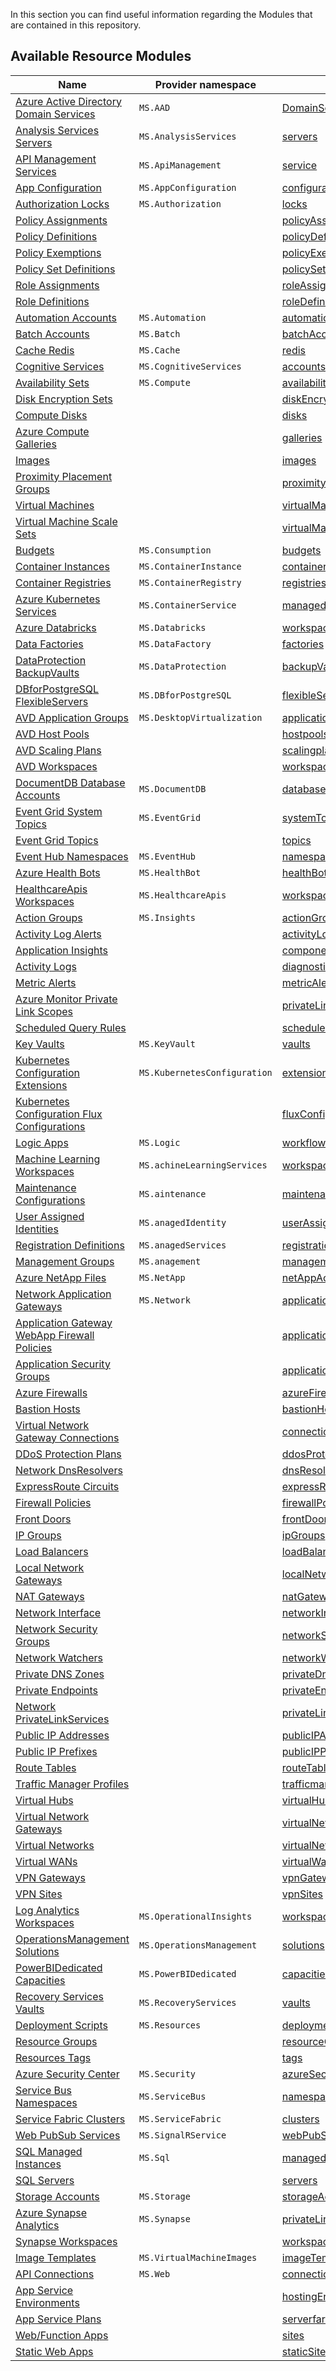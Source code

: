 In this section you can find useful information regarding the Modules that are contained in this repository.

## Available Resource Modules

| Name | Provider namespace | Resource Type |
| - | - | - |
| [Azure Active Directory Domain Services](https://github.com/lapellaniz/ResourceModules/tree/main/modules/Microsoft.AAD/DomainServices) | `MS.AAD` | [DomainServices](https://github.com/lapellaniz/ResourceModules/tree/main/modules/Microsoft.AAD/DomainServices) |
| [Analysis Services Servers](https://github.com/lapellaniz/ResourceModules/tree/main/modules/Microsoft.AnalysisServices/servers) | `MS.AnalysisServices` | [servers](https://github.com/lapellaniz/ResourceModules/tree/main/modules/Microsoft.AnalysisServices/servers) |
| [API Management Services](https://github.com/lapellaniz/ResourceModules/tree/main/modules/Microsoft.ApiManagement/service) | `MS.ApiManagement` | [service](https://github.com/lapellaniz/ResourceModules/tree/main/modules/Microsoft.ApiManagement/service) |
| [App Configuration](https://github.com/lapellaniz/ResourceModules/tree/main/modules/Microsoft.AppConfiguration/configurationStores) | `MS.AppConfiguration` | [configurationStores](https://github.com/lapellaniz/ResourceModules/tree/main/modules/Microsoft.AppConfiguration/configurationStores) |
| [Authorization Locks](https://github.com/lapellaniz/ResourceModules/tree/main/modules/Microsoft.Authorization/locks) | `MS.Authorization` | [locks](https://github.com/lapellaniz/ResourceModules/tree/main/modules/Microsoft.Authorization/locks) |
| [Policy Assignments](https://github.com/lapellaniz/ResourceModules/tree/main/modules/Microsoft.Authorization/policyAssignments) |  | [policyAssignments](https://github.com/lapellaniz/ResourceModules/tree/main/modules/Microsoft.Authorization/policyAssignments) |
| [Policy Definitions](https://github.com/lapellaniz/ResourceModules/tree/main/modules/Microsoft.Authorization/policyDefinitions) |  | [policyDefinitions](https://github.com/lapellaniz/ResourceModules/tree/main/modules/Microsoft.Authorization/policyDefinitions) |
| [Policy Exemptions](https://github.com/lapellaniz/ResourceModules/tree/main/modules/Microsoft.Authorization/policyExemptions) |  | [policyExemptions](https://github.com/lapellaniz/ResourceModules/tree/main/modules/Microsoft.Authorization/policyExemptions) |
| [Policy Set Definitions](https://github.com/lapellaniz/ResourceModules/tree/main/modules/Microsoft.Authorization/policySetDefinitions) |  | [policySetDefinitions](https://github.com/lapellaniz/ResourceModules/tree/main/modules/Microsoft.Authorization/policySetDefinitions) |
| [Role Assignments](https://github.com/lapellaniz/ResourceModules/tree/main/modules/Microsoft.Authorization/roleAssignments) |  | [roleAssignments](https://github.com/lapellaniz/ResourceModules/tree/main/modules/Microsoft.Authorization/roleAssignments) |
| [Role Definitions](https://github.com/lapellaniz/ResourceModules/tree/main/modules/Microsoft.Authorization/roleDefinitions) |  | [roleDefinitions](https://github.com/lapellaniz/ResourceModules/tree/main/modules/Microsoft.Authorization/roleDefinitions) |
| [Automation Accounts](https://github.com/lapellaniz/ResourceModules/tree/main/modules/Microsoft.Automation/automationAccounts) | `MS.Automation` | [automationAccounts](https://github.com/lapellaniz/ResourceModules/tree/main/modules/Microsoft.Automation/automationAccounts) |
| [Batch Accounts](https://github.com/lapellaniz/ResourceModules/tree/main/modules/Microsoft.Batch/batchAccounts) | `MS.Batch` | [batchAccounts](https://github.com/lapellaniz/ResourceModules/tree/main/modules/Microsoft.Batch/batchAccounts) |
| [Cache Redis](https://github.com/lapellaniz/ResourceModules/tree/main/modules/Microsoft.Cache/redis) | `MS.Cache` | [redis](https://github.com/lapellaniz/ResourceModules/tree/main/modules/Microsoft.Cache/redis) |
| [Cognitive Services](https://github.com/lapellaniz/ResourceModules/tree/main/modules/Microsoft.CognitiveServices/accounts) | `MS.CognitiveServices` | [accounts](https://github.com/lapellaniz/ResourceModules/tree/main/modules/Microsoft.CognitiveServices/accounts) |
| [Availability Sets](https://github.com/lapellaniz/ResourceModules/tree/main/modules/Microsoft.Compute/availabilitySets) | `MS.Compute` | [availabilitySets](https://github.com/lapellaniz/ResourceModules/tree/main/modules/Microsoft.Compute/availabilitySets) |
| [Disk Encryption Sets](https://github.com/lapellaniz/ResourceModules/tree/main/modules/Microsoft.Compute/diskEncryptionSets) |  | [diskEncryptionSets](https://github.com/lapellaniz/ResourceModules/tree/main/modules/Microsoft.Compute/diskEncryptionSets) |
| [Compute Disks](https://github.com/lapellaniz/ResourceModules/tree/main/modules/Microsoft.Compute/disks) |  | [disks](https://github.com/lapellaniz/ResourceModules/tree/main/modules/Microsoft.Compute/disks) |
| [Azure Compute Galleries](https://github.com/lapellaniz/ResourceModules/tree/main/modules/Microsoft.Compute/galleries) |  | [galleries](https://github.com/lapellaniz/ResourceModules/tree/main/modules/Microsoft.Compute/galleries) |
| [Images](https://github.com/lapellaniz/ResourceModules/tree/main/modules/Microsoft.Compute/images) |  | [images](https://github.com/lapellaniz/ResourceModules/tree/main/modules/Microsoft.Compute/images) |
| [Proximity Placement Groups](https://github.com/lapellaniz/ResourceModules/tree/main/modules/Microsoft.Compute/proximityPlacementGroups) |  | [proximityPlacementGroups](https://github.com/lapellaniz/ResourceModules/tree/main/modules/Microsoft.Compute/proximityPlacementGroups) |
| [Virtual Machines](https://github.com/lapellaniz/ResourceModules/tree/main/modules/Microsoft.Compute/virtualMachines) |  | [virtualMachines](https://github.com/lapellaniz/ResourceModules/tree/main/modules/Microsoft.Compute/virtualMachines) |
| [Virtual Machine Scale Sets](https://github.com/lapellaniz/ResourceModules/tree/main/modules/Microsoft.Compute/virtualMachineScaleSets) |  | [virtualMachineScaleSets](https://github.com/lapellaniz/ResourceModules/tree/main/modules/Microsoft.Compute/virtualMachineScaleSets) |
| [Budgets](https://github.com/lapellaniz/ResourceModules/tree/main/modules/Microsoft.Consumption/budgets) | `MS.Consumption` | [budgets](https://github.com/lapellaniz/ResourceModules/tree/main/modules/Microsoft.Consumption/budgets) |
| [Container Instances](https://github.com/lapellaniz/ResourceModules/tree/main/modules/Microsoft.ContainerInstance/containerGroups) | `MS.ContainerInstance` | [containerGroups](https://github.com/lapellaniz/ResourceModules/tree/main/modules/Microsoft.ContainerInstance/containerGroups) |
| [Container Registries](https://github.com/lapellaniz/ResourceModules/tree/main/modules/Microsoft.ContainerRegistry/registries) | `MS.ContainerRegistry` | [registries](https://github.com/lapellaniz/ResourceModules/tree/main/modules/Microsoft.ContainerRegistry/registries) |
| [Azure Kubernetes Services](https://github.com/lapellaniz/ResourceModules/tree/main/modules/Microsoft.ContainerService/managedClusters) | `MS.ContainerService` | [managedClusters](https://github.com/lapellaniz/ResourceModules/tree/main/modules/Microsoft.ContainerService/managedClusters) |
| [Azure Databricks](https://github.com/lapellaniz/ResourceModules/tree/main/modules/Microsoft.Databricks/workspaces) | `MS.Databricks` | [workspaces](https://github.com/lapellaniz/ResourceModules/tree/main/modules/Microsoft.Databricks/workspaces) |
| [Data Factories](https://github.com/lapellaniz/ResourceModules/tree/main/modules/Microsoft.DataFactory/factories) | `MS.DataFactory` | [factories](https://github.com/lapellaniz/ResourceModules/tree/main/modules/Microsoft.DataFactory/factories) |
| [DataProtection BackupVaults](https://github.com/lapellaniz/ResourceModules/tree/main/modules/Microsoft.DataProtection/backupVaults) | `MS.DataProtection` | [backupVaults](https://github.com/lapellaniz/ResourceModules/tree/main/modules/Microsoft.DataProtection/backupVaults) |
| [DBforPostgreSQL FlexibleServers](https://github.com/lapellaniz/ResourceModules/tree/main/modules/Microsoft.DBforPostgreSQL/flexibleServers) | `MS.DBforPostgreSQL` | [flexibleServers](https://github.com/lapellaniz/ResourceModules/tree/main/modules/Microsoft.DBforPostgreSQL/flexibleServers) |
| [AVD Application Groups](https://github.com/lapellaniz/ResourceModules/tree/main/modules/Microsoft.DesktopVirtualization/applicationgroups) | `MS.DesktopVirtualization` | [applicationgroups](https://github.com/lapellaniz/ResourceModules/tree/main/modules/Microsoft.DesktopVirtualization/applicationgroups) |
| [AVD Host Pools](https://github.com/lapellaniz/ResourceModules/tree/main/modules/Microsoft.DesktopVirtualization/hostpools) |  | [hostpools](https://github.com/lapellaniz/ResourceModules/tree/main/modules/Microsoft.DesktopVirtualization/hostpools) |
| [AVD Scaling Plans](https://github.com/lapellaniz/ResourceModules/tree/main/modules/Microsoft.DesktopVirtualization/scalingplans) |  | [scalingplans](https://github.com/lapellaniz/ResourceModules/tree/main/modules/Microsoft.DesktopVirtualization/scalingplans) |
| [AVD Workspaces](https://github.com/lapellaniz/ResourceModules/tree/main/modules/Microsoft.DesktopVirtualization/workspaces) |  | [workspaces](https://github.com/lapellaniz/ResourceModules/tree/main/modules/Microsoft.DesktopVirtualization/workspaces) |
| [DocumentDB Database Accounts](https://github.com/lapellaniz/ResourceModules/tree/main/modules/Microsoft.DocumentDB/databaseAccounts) | `MS.DocumentDB` | [databaseAccounts](https://github.com/lapellaniz/ResourceModules/tree/main/modules/Microsoft.DocumentDB/databaseAccounts) |
| [Event Grid System Topics](https://github.com/lapellaniz/ResourceModules/tree/main/modules/Microsoft.EventGrid/systemTopics) | `MS.EventGrid` | [systemTopics](https://github.com/lapellaniz/ResourceModules/tree/main/modules/Microsoft.EventGrid/systemTopics) |
| [Event Grid Topics](https://github.com/lapellaniz/ResourceModules/tree/main/modules/Microsoft.EventGrid/topics) |  | [topics](https://github.com/lapellaniz/ResourceModules/tree/main/modules/Microsoft.EventGrid/topics) |
| [Event Hub Namespaces](https://github.com/lapellaniz/ResourceModules/tree/main/modules/Microsoft.EventHub/namespaces) | `MS.EventHub` | [namespaces](https://github.com/lapellaniz/ResourceModules/tree/main/modules/Microsoft.EventHub/namespaces) |
| [Azure Health Bots](https://github.com/lapellaniz/ResourceModules/tree/main/modules/Microsoft.HealthBot/healthBots) | `MS.HealthBot` | [healthBots](https://github.com/lapellaniz/ResourceModules/tree/main/modules/Microsoft.HealthBot/healthBots) |
| [HealthcareApis Workspaces](https://github.com/lapellaniz/ResourceModules/tree/main/modules/Microsoft.HealthcareApis/workspaces) | `MS.HealthcareApis` | [workspaces](https://github.com/lapellaniz/ResourceModules/tree/main/modules/Microsoft.HealthcareApis/workspaces) |
| [Action Groups](https://github.com/lapellaniz/ResourceModules/tree/main/modules/Microsoft.Insights/actionGroups) | `MS.Insights` | [actionGroups](https://github.com/lapellaniz/ResourceModules/tree/main/modules/Microsoft.Insights/actionGroups) |
| [Activity Log Alerts](https://github.com/lapellaniz/ResourceModules/tree/main/modules/Microsoft.Insights/activityLogAlerts) |  | [activityLogAlerts](https://github.com/lapellaniz/ResourceModules/tree/main/modules/Microsoft.Insights/activityLogAlerts) |
| [Application Insights](https://github.com/lapellaniz/ResourceModules/tree/main/modules/Microsoft.Insights/components) |  | [components](https://github.com/lapellaniz/ResourceModules/tree/main/modules/Microsoft.Insights/components) |
| [Activity Logs](https://github.com/lapellaniz/ResourceModules/tree/main/modules/Microsoft.Insights/diagnosticSettings) |  | [diagnosticSettings](https://github.com/lapellaniz/ResourceModules/tree/main/modules/Microsoft.Insights/diagnosticSettings) |
| [Metric Alerts](https://github.com/lapellaniz/ResourceModules/tree/main/modules/Microsoft.Insights/metricAlerts) |  | [metricAlerts](https://github.com/lapellaniz/ResourceModules/tree/main/modules/Microsoft.Insights/metricAlerts) |
| [Azure Monitor Private Link Scopes](https://github.com/lapellaniz/ResourceModules/tree/main/modules/Microsoft.Insights/privateLinkScopes) |  | [privateLinkScopes](https://github.com/lapellaniz/ResourceModules/tree/main/modules/Microsoft.Insights/privateLinkScopes) |
| [Scheduled Query Rules](https://github.com/lapellaniz/ResourceModules/tree/main/modules/Microsoft.Insights/scheduledQueryRules) |  | [scheduledQueryRules](https://github.com/lapellaniz/ResourceModules/tree/main/modules/Microsoft.Insights/scheduledQueryRules) |
| [Key Vaults](https://github.com/lapellaniz/ResourceModules/tree/main/modules/Microsoft.KeyVault/vaults) | `MS.KeyVault` | [vaults](https://github.com/lapellaniz/ResourceModules/tree/main/modules/Microsoft.KeyVault/vaults) |
| [Kubernetes Configuration Extensions](https://github.com/lapellaniz/ResourceModules/tree/main/modules/Microsoft.KubernetesConfiguration/extensions) | `MS.KubernetesConfiguration` | [extensions](https://github.com/lapellaniz/ResourceModules/tree/main/modules/Microsoft.KubernetesConfiguration/extensions) |
| [Kubernetes Configuration Flux Configurations](https://github.com/lapellaniz/ResourceModules/tree/main/modules/Microsoft.KubernetesConfiguration/fluxConfigurations) |  | [fluxConfigurations](https://github.com/lapellaniz/ResourceModules/tree/main/modules/Microsoft.KubernetesConfiguration/fluxConfigurations) |
| [Logic Apps](https://github.com/lapellaniz/ResourceModules/tree/main/modules/Microsoft.Logic/workflows) | `MS.Logic` | [workflows](https://github.com/lapellaniz/ResourceModules/tree/main/modules/Microsoft.Logic/workflows) |
| [Machine Learning Workspaces](https://github.com/lapellaniz/ResourceModules/tree/main/modules/Microsoft.MachineLearningServices/workspaces) | `MS.achineLearningServices` | [workspaces](https://github.com/lapellaniz/ResourceModules/tree/main/modules/Microsoft.MachineLearningServices/workspaces) |
| [Maintenance Configurations](https://github.com/lapellaniz/ResourceModules/tree/main/modules/Microsoft.Maintenance/maintenanceConfigurations) | `MS.aintenance` | [maintenanceConfigurations](https://github.com/lapellaniz/ResourceModules/tree/main/modules/Microsoft.Maintenance/maintenanceConfigurations) |
| [User Assigned Identities](https://github.com/lapellaniz/ResourceModules/tree/main/modules/Microsoft.ManagedIdentity/userAssignedIdentities) | `MS.anagedIdentity` | [userAssignedIdentities](https://github.com/lapellaniz/ResourceModules/tree/main/modules/Microsoft.ManagedIdentity/userAssignedIdentities) |
| [Registration Definitions](https://github.com/lapellaniz/ResourceModules/tree/main/modules/Microsoft.ManagedServices/registrationDefinitions) | `MS.anagedServices` | [registrationDefinitions](https://github.com/lapellaniz/ResourceModules/tree/main/modules/Microsoft.ManagedServices/registrationDefinitions) |
| [Management Groups](https://github.com/lapellaniz/ResourceModules/tree/main/modules/Microsoft.Management/managementGroups) | `MS.anagement` | [managementGroups](https://github.com/lapellaniz/ResourceModules/tree/main/modules/Microsoft.Management/managementGroups) |
| [Azure NetApp Files](https://github.com/lapellaniz/ResourceModules/tree/main/modules/Microsoft.NetApp/netAppAccounts) | `MS.NetApp` | [netAppAccounts](https://github.com/lapellaniz/ResourceModules/tree/main/modules/Microsoft.NetApp/netAppAccounts) |
| [Network Application Gateways](https://github.com/lapellaniz/ResourceModules/tree/main/modules/Microsoft.Network/applicationGateways) | `MS.Network` | [applicationGateways](https://github.com/lapellaniz/ResourceModules/tree/main/modules/Microsoft.Network/applicationGateways) |
| [Application Gateway WebApp Firewall Policies](https://github.com/lapellaniz/ResourceModules/tree/main/modules/Microsoft.Network/applicationGatewayWebApplicationFirewallPolicies) |  | [applicationGatewayWebApplicationFirewallPolicies](https://github.com/lapellaniz/ResourceModules/tree/main/modules/Microsoft.Network/applicationGatewayWebApplicationFirewallPolicies) |
| [Application Security Groups](https://github.com/lapellaniz/ResourceModules/tree/main/modules/Microsoft.Network/applicationSecurityGroups) |  | [applicationSecurityGroups](https://github.com/lapellaniz/ResourceModules/tree/main/modules/Microsoft.Network/applicationSecurityGroups) |
| [Azure Firewalls](https://github.com/lapellaniz/ResourceModules/tree/main/modules/Microsoft.Network/azureFirewalls) |  | [azureFirewalls](https://github.com/lapellaniz/ResourceModules/tree/main/modules/Microsoft.Network/azureFirewalls) |
| [Bastion Hosts](https://github.com/lapellaniz/ResourceModules/tree/main/modules/Microsoft.Network/bastionHosts) |  | [bastionHosts](https://github.com/lapellaniz/ResourceModules/tree/main/modules/Microsoft.Network/bastionHosts) |
| [Virtual Network Gateway Connections](https://github.com/lapellaniz/ResourceModules/tree/main/modules/Microsoft.Network/connections) |  | [connections](https://github.com/lapellaniz/ResourceModules/tree/main/modules/Microsoft.Network/connections) |
| [DDoS Protection Plans](https://github.com/lapellaniz/ResourceModules/tree/main/modules/Microsoft.Network/ddosProtectionPlans) |  | [ddosProtectionPlans](https://github.com/lapellaniz/ResourceModules/tree/main/modules/Microsoft.Network/ddosProtectionPlans) |
| [Network DnsResolvers](https://github.com/lapellaniz/ResourceModules/tree/main/modules/Microsoft.Network/dnsResolvers) |  | [dnsResolvers](https://github.com/lapellaniz/ResourceModules/tree/main/modules/Microsoft.Network/dnsResolvers) |
| [ExpressRoute Circuits](https://github.com/lapellaniz/ResourceModules/tree/main/modules/Microsoft.Network/expressRouteCircuits) |  | [expressRouteCircuits](https://github.com/lapellaniz/ResourceModules/tree/main/modules/Microsoft.Network/expressRouteCircuits) |
| [Firewall Policies](https://github.com/lapellaniz/ResourceModules/tree/main/modules/Microsoft.Network/firewallPolicies) |  | [firewallPolicies](https://github.com/lapellaniz/ResourceModules/tree/main/modules/Microsoft.Network/firewallPolicies) |
| [Front Doors](https://github.com/lapellaniz/ResourceModules/tree/main/modules/Microsoft.Network/frontDoors) |  | [frontDoors](https://github.com/lapellaniz/ResourceModules/tree/main/modules/Microsoft.Network/frontDoors) |
| [IP Groups](https://github.com/lapellaniz/ResourceModules/tree/main/modules/Microsoft.Network/ipGroups) |  | [ipGroups](https://github.com/lapellaniz/ResourceModules/tree/main/modules/Microsoft.Network/ipGroups) |
| [Load Balancers](https://github.com/lapellaniz/ResourceModules/tree/main/modules/Microsoft.Network/loadBalancers) |  | [loadBalancers](https://github.com/lapellaniz/ResourceModules/tree/main/modules/Microsoft.Network/loadBalancers) |
| [Local Network Gateways](https://github.com/lapellaniz/ResourceModules/tree/main/modules/Microsoft.Network/localNetworkGateways) |  | [localNetworkGateways](https://github.com/lapellaniz/ResourceModules/tree/main/modules/Microsoft.Network/localNetworkGateways) |
| [NAT Gateways](https://github.com/lapellaniz/ResourceModules/tree/main/modules/Microsoft.Network/natGateways) |  | [natGateways](https://github.com/lapellaniz/ResourceModules/tree/main/modules/Microsoft.Network/natGateways) |
| [Network Interface](https://github.com/lapellaniz/ResourceModules/tree/main/modules/Microsoft.Network/networkInterfaces) |  | [networkInterfaces](https://github.com/lapellaniz/ResourceModules/tree/main/modules/Microsoft.Network/networkInterfaces) |
| [Network Security Groups](https://github.com/lapellaniz/ResourceModules/tree/main/modules/Microsoft.Network/networkSecurityGroups) |  | [networkSecurityGroups](https://github.com/lapellaniz/ResourceModules/tree/main/modules/Microsoft.Network/networkSecurityGroups) |
| [Network Watchers](https://github.com/lapellaniz/ResourceModules/tree/main/modules/Microsoft.Network/networkWatchers) |  | [networkWatchers](https://github.com/lapellaniz/ResourceModules/tree/main/modules/Microsoft.Network/networkWatchers) |
| [Private DNS Zones](https://github.com/lapellaniz/ResourceModules/tree/main/modules/Microsoft.Network/privateDnsZones) |  | [privateDnsZones](https://github.com/lapellaniz/ResourceModules/tree/main/modules/Microsoft.Network/privateDnsZones) |
| [Private Endpoints](https://github.com/lapellaniz/ResourceModules/tree/main/modules/Microsoft.Network/privateEndpoints) |  | [privateEndpoints](https://github.com/lapellaniz/ResourceModules/tree/main/modules/Microsoft.Network/privateEndpoints) |
| [Network PrivateLinkServices](https://github.com/lapellaniz/ResourceModules/tree/main/modules/Microsoft.Network/privateLinkServices) |  | [privateLinkServices](https://github.com/lapellaniz/ResourceModules/tree/main/modules/Microsoft.Network/privateLinkServices) |
| [Public IP Addresses](https://github.com/lapellaniz/ResourceModules/tree/main/modules/Microsoft.Network/publicIPAddresses) |  | [publicIPAddresses](https://github.com/lapellaniz/ResourceModules/tree/main/modules/Microsoft.Network/publicIPAddresses) |
| [Public IP Prefixes](https://github.com/lapellaniz/ResourceModules/tree/main/modules/Microsoft.Network/publicIPPrefixes) |  | [publicIPPrefixes](https://github.com/lapellaniz/ResourceModules/tree/main/modules/Microsoft.Network/publicIPPrefixes) |
| [Route Tables](https://github.com/lapellaniz/ResourceModules/tree/main/modules/Microsoft.Network/routeTables) |  | [routeTables](https://github.com/lapellaniz/ResourceModules/tree/main/modules/Microsoft.Network/routeTables) |
| [Traffic Manager Profiles](https://github.com/lapellaniz/ResourceModules/tree/main/modules/Microsoft.Network/trafficmanagerprofiles) |  | [trafficmanagerprofiles](https://github.com/lapellaniz/ResourceModules/tree/main/modules/Microsoft.Network/trafficmanagerprofiles) |
| [Virtual Hubs](https://github.com/lapellaniz/ResourceModules/tree/main/modules/Microsoft.Network/virtualHubs) |  | [virtualHubs](https://github.com/lapellaniz/ResourceModules/tree/main/modules/Microsoft.Network/virtualHubs) |
| [Virtual Network Gateways](https://github.com/lapellaniz/ResourceModules/tree/main/modules/Microsoft.Network/virtualNetworkGateways) |  | [virtualNetworkGateways](https://github.com/lapellaniz/ResourceModules/tree/main/modules/Microsoft.Network/virtualNetworkGateways) |
| [Virtual Networks](https://github.com/lapellaniz/ResourceModules/tree/main/modules/Microsoft.Network/virtualNetworks) |  | [virtualNetworks](https://github.com/lapellaniz/ResourceModules/tree/main/modules/Microsoft.Network/virtualNetworks) |
| [Virtual WANs](https://github.com/lapellaniz/ResourceModules/tree/main/modules/Microsoft.Network/virtualWans) |  | [virtualWans](https://github.com/lapellaniz/ResourceModules/tree/main/modules/Microsoft.Network/virtualWans) |
| [VPN Gateways](https://github.com/lapellaniz/ResourceModules/tree/main/modules/Microsoft.Network/vpnGateways) |  | [vpnGateways](https://github.com/lapellaniz/ResourceModules/tree/main/modules/Microsoft.Network/vpnGateways) |
| [VPN Sites](https://github.com/lapellaniz/ResourceModules/tree/main/modules/Microsoft.Network/vpnSites) |  | [vpnSites](https://github.com/lapellaniz/ResourceModules/tree/main/modules/Microsoft.Network/vpnSites) |
| [Log Analytics Workspaces](https://github.com/lapellaniz/ResourceModules/tree/main/modules/Microsoft.OperationalInsights/workspaces) | `MS.OperationalInsights` | [workspaces](https://github.com/lapellaniz/ResourceModules/tree/main/modules/Microsoft.OperationalInsights/workspaces) |
| [OperationsManagement Solutions](https://github.com/lapellaniz/ResourceModules/tree/main/modules/Microsoft.OperationsManagement/solutions) | `MS.OperationsManagement` | [solutions](https://github.com/lapellaniz/ResourceModules/tree/main/modules/Microsoft.OperationsManagement/solutions) |
| [PowerBIDedicated Capacities](https://github.com/lapellaniz/ResourceModules/tree/main/modules/Microsoft.PowerBIDedicated/capacities) | `MS.PowerBIDedicated` | [capacities](https://github.com/lapellaniz/ResourceModules/tree/main/modules/Microsoft.PowerBIDedicated/capacities) |
| [Recovery Services Vaults](https://github.com/lapellaniz/ResourceModules/tree/main/modules/Microsoft.RecoveryServices/vaults) | `MS.RecoveryServices` | [vaults](https://github.com/lapellaniz/ResourceModules/tree/main/modules/Microsoft.RecoveryServices/vaults) |
| [Deployment Scripts](https://github.com/lapellaniz/ResourceModules/tree/main/modules/Microsoft.Resources/deploymentScripts) | `MS.Resources` | [deploymentScripts](https://github.com/lapellaniz/ResourceModules/tree/main/modules/Microsoft.Resources/deploymentScripts) |
| [Resource Groups](https://github.com/lapellaniz/ResourceModules/tree/main/modules/Microsoft.Resources/resourceGroups) |  | [resourceGroups](https://github.com/lapellaniz/ResourceModules/tree/main/modules/Microsoft.Resources/resourceGroups) |
| [Resources Tags](https://github.com/lapellaniz/ResourceModules/tree/main/modules/Microsoft.Resources/tags) |  | [tags](https://github.com/lapellaniz/ResourceModules/tree/main/modules/Microsoft.Resources/tags) |
| [Azure Security Center](https://github.com/lapellaniz/ResourceModules/tree/main/modules/Microsoft.Security/azureSecurityCenter) | `MS.Security` | [azureSecurityCenter](https://github.com/lapellaniz/ResourceModules/tree/main/modules/Microsoft.Security/azureSecurityCenter) |
| [Service Bus Namespaces](https://github.com/lapellaniz/ResourceModules/tree/main/modules/Microsoft.ServiceBus/namespaces) | `MS.ServiceBus` | [namespaces](https://github.com/lapellaniz/ResourceModules/tree/main/modules/Microsoft.ServiceBus/namespaces) |
| [Service Fabric Clusters](https://github.com/lapellaniz/ResourceModules/tree/main/modules/Microsoft.ServiceFabric/clusters) | `MS.ServiceFabric` | [clusters](https://github.com/lapellaniz/ResourceModules/tree/main/modules/Microsoft.ServiceFabric/clusters) |
| [Web PubSub Services](https://github.com/lapellaniz/ResourceModules/tree/main/modules/Microsoft.SignalRService/webPubSub) | `MS.SignalRService` | [webPubSub](https://github.com/lapellaniz/ResourceModules/tree/main/modules/Microsoft.SignalRService/webPubSub) |
| [SQL Managed Instances](https://github.com/lapellaniz/ResourceModules/tree/main/modules/Microsoft.Sql/managedInstances) | `MS.Sql` | [managedInstances](https://github.com/lapellaniz/ResourceModules/tree/main/modules/Microsoft.Sql/managedInstances) |
| [SQL Servers](https://github.com/lapellaniz/ResourceModules/tree/main/modules/Microsoft.Sql/servers) |  | [servers](https://github.com/lapellaniz/ResourceModules/tree/main/modules/Microsoft.Sql/servers) |
| [Storage Accounts](https://github.com/lapellaniz/ResourceModules/tree/main/modules/Microsoft.Storage/storageAccounts) | `MS.Storage` | [storageAccounts](https://github.com/lapellaniz/ResourceModules/tree/main/modules/Microsoft.Storage/storageAccounts) |
| [Azure Synapse Analytics](https://github.com/lapellaniz/ResourceModules/tree/main/modules/Microsoft.Synapse/privateLinkHubs) | `MS.Synapse` | [privateLinkHubs](https://github.com/lapellaniz/ResourceModules/tree/main/modules/Microsoft.Synapse/privateLinkHubs) |
| [Synapse Workspaces](https://github.com/lapellaniz/ResourceModules/tree/main/modules/Microsoft.Synapse/workspaces) |  | [workspaces](https://github.com/lapellaniz/ResourceModules/tree/main/modules/Microsoft.Synapse/workspaces) |
| [Image Templates](https://github.com/lapellaniz/ResourceModules/tree/main/modules/Microsoft.VirtualMachineImages/imageTemplates) | `MS.VirtualMachineImages` | [imageTemplates](https://github.com/lapellaniz/ResourceModules/tree/main/modules/Microsoft.VirtualMachineImages/imageTemplates) |
| [API Connections](https://github.com/lapellaniz/ResourceModules/tree/main/modules/Microsoft.Web/connections) | `MS.Web` | [connections](https://github.com/lapellaniz/ResourceModules/tree/main/modules/Microsoft.Web/connections) |
| [App Service Environments](https://github.com/lapellaniz/ResourceModules/tree/main/modules/Microsoft.Web/hostingEnvironments) |  | [hostingEnvironments](https://github.com/lapellaniz/ResourceModules/tree/main/modules/Microsoft.Web/hostingEnvironments) |
| [App Service Plans](https://github.com/lapellaniz/ResourceModules/tree/main/modules/Microsoft.Web/serverfarms) |  | [serverfarms](https://github.com/lapellaniz/ResourceModules/tree/main/modules/Microsoft.Web/serverfarms) |
| [Web/Function Apps](https://github.com/lapellaniz/ResourceModules/tree/main/modules/Microsoft.Web/sites) |  | [sites](https://github.com/lapellaniz/ResourceModules/tree/main/modules/Microsoft.Web/sites) |
| [Static Web Apps](https://github.com/lapellaniz/ResourceModules/tree/main/modules/Microsoft.Web/staticSites) |  | [staticSites](https://github.com/lapellaniz/ResourceModules/tree/main/modules/Microsoft.Web/staticSites) |
